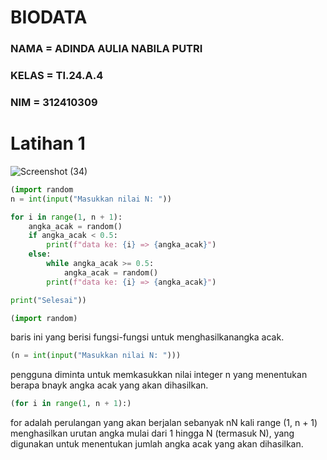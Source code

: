 # BIODATA

### NAMA  = ADINDA AULIA NABILA PUTRI

### KELAS = TI.24.A.4

### NIM   = 312410309

# Latihan 1 
   ![Screenshot (34)](https://github.com/user-attachments/assets/680a4d3f-6977-47a9-9918-9465ffe0d82f)

```PYTHON
(import random
n = int(input("Masukkan nilai N: "))

for i in range(1, n + 1):
    angka_acak = random()
    if angka_acak < 0.5:
        print(f"data ke: {i} => {angka_acak}")
    else:
        while angka_acak >= 0.5:
            angka_acak = random()
        print(f"data ke: {i} => {angka_acak}")

print("Selesai"))
````


```PYTHON
(import random)
````

baris ini yang berisi fungsi-fungsi untuk menghasilkanangka acak.

```PYTHON
(n = int(input("Masukkan nilai N: ")))
````

pengguna diminta untuk memkasukkan nilai integer n yang menentukan berapa bnayk angka acak yang akan dihasilkan. 

```PYTHON
(for i in range(1, n + 1):)
````

for adalah perulangan yang akan berjalan sebanyak nN kali range (1, n + 1) menghasilkan urutan angka mulai dari 1 hingga N (termasuk N), yang digunakan untuk menentukan jumlah angka acak yang akan dihasilkan.


